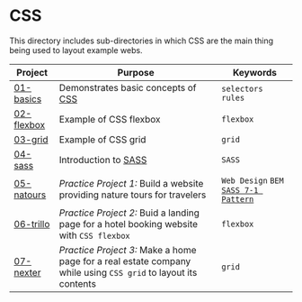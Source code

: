 # CSS

This directory includes sub-directories in which CSS are the main thing being used to layout example webs.

| Project | Purpose | Keywords |
|---------|---------|----------|
| [01-basics](./01-basics) | Demonstrates basic concepts of [CSS](https://www.w3.org/Style/CSS/) | `selectors` `rules` |
| [02-flexbox](./02-flexbox) | Example of CSS flexbox | `flexbox` |
| [03-grid](./03-grid) | Example of CSS grid | `grid` |
| [04-sass](./04-sass) | Introduction to [SASS](https://sass-lang.com/) | `SASS` |
| [05-natours](./05-natours) | _Practice Project 1:_ Build a website providing nature tours for travelers | `Web Design` `BEM` [`SASS 7-1 Pattern`](https://sass-guidelin.es/#the-7-1-pattern) |
| [06-trillo](./06-trillo) | _Practice Project 2:_ Buid a landing page for a hotel booking website with `CSS flexbox` | `flexbox` |
| [07-nexter](./07-nexter) | _Practice Project 3:_ Make a home page for a real estate company while using `CSS grid` to layout its contents | `grid` |
